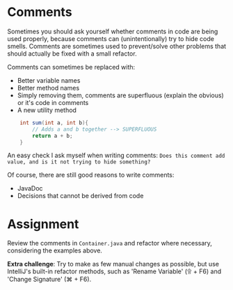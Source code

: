 # Comments

Sometimes you should ask yourself whether comments in code are being used properly, because comments can (unintentionally) try to hide code smells.
Comments are sometimes used to prevent/solve other problems that should actually be fixed with a small refactor.

Comments can sometimes be replaced with:
- Better variable names
- Better method names
- Simply removing them, comments are superfluous (explain the obvious) or it's code in comments
- A new utility method

```java
    int sum(int a, int b){
        // Adds a and b together --> SUPERFLUOUS
        return a + b;
    }
```

An easy check I ask myself when writing comments: ```Does this comment add value, and is it not trying to hide something?```

Of course, there are still good reasons to write comments:
- JavaDoc
- Decisions that cannot be derived from code

# Assignment

Review the comments in ```Container.java``` and refactor where necessary, considering the examples above.

**Extra challenge**: Try to make as few manual changes as possible, but use IntelliJ's built-in refactor methods, such as 'Rename Variable' (۩ + F6) and 'Change Signature' (⌘ + F6).

